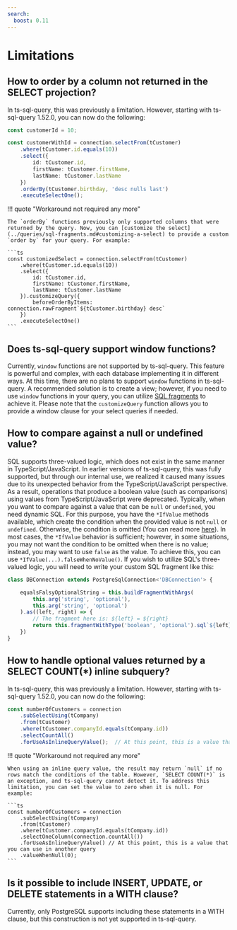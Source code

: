 ```yaml
---
search:
  boost: 0.11
---
```

# Limitations

## How to order by a column not returned in the SELECT projection?

In ts-sql-query, this was previously a limitation. However, starting with ts-sql-query 1.52.0, you can now do the following:

```ts
const customerId = 10;

const customerWithId = connection.selectFrom(tCustomer)
    .where(tCustomer.id.equals(10))
    .select({
        id: tCustomer.id,
        firstName: tCustomer.firstName,
        lastName: tCustomer.lastName
    })
    .orderBy(tCustomer.birthday, 'desc nulls last')
    .executeSelectOne();
```

!!! quote "Workaround not required any more"

    The `orderBy` functions previously only supported columns that were returned by the query. Now, you can [customize the select](../queries/sql-fragments.md#customizing-a-select) to provide a custom `order by` for your query. For example:

    ```ts
    const customizedSelect = connection.selectFrom(tCustomer)
        .where(tCustomer.id.equals(10))
        .select({
            id: tCustomer.id,
            firstName: tCustomer.firstName,
            lastName: tCustomer.lastName
        }).customizeQuery({
            beforeOrderByItems: connection.rawFragment`${tCustomer.birthday} desc`
        })
        .executeSelectOne()
    ```

## Does ts-sql-query support window functions?

Currently, `window` functions are not supported by ts-sql-query. This feature is powerful and complex, with each database implementing it in different ways. At this time, there are no plans to support `window` functions in ts-sql-query. A recommended solution is to create a view; however, if you need to use `window` functions in your query, you can utilize [SQL fragments](../queries/sql-fragments.md) to achieve it. Please note that the `customizeQuery` function allows you to provide a window clause for your select queries if needed.

## How to compare against a null or undefined value?

SQL supports three-valued logic, which does not exist in the same manner in TypeScript/JavaScript. In earlier versions of ts-sql-query, this was fully supported, but through our internal use, we realized it caused many issues due to its unexpected behavior from the TypeScript/JavaScript perspective. As a result, operations that produce a boolean value (such as comparisons) using values from TypeScript/JavaScript were deprecated. Typically, when you want to compare against a value that can be `null` or `undefined`, you need dynamic SQL. For this purpose, you have the `*IfValue` methods available, which create the condition when the provided value is not `null` or `undefined`. Otherwise, the condition is omitted (You can read more [here](../queries/dynamic-queries.md#easy-dynamic-queries)). In most cases, the `*IfValue` behavior is sufficient; however, in some situations, you may not want the condition to be omitted when there is no value; instead, you may want to use `false` as the value. To achieve this, you can use `*IfValue(...).falseWhenNoValue()`. If you wish to utilize SQL's three-valued logic, you will need to write your custom SQL fragment like this:

```ts
class DBConnection extends PostgreSqlConnection<'DBConnection'> { 

    equalsFalsyOptionalString = this.buildFragmentWithArgs(
        this.arg('string', 'optional'),
        this.arg('string', 'optional')
    ).as((left, right) => {
        // The fragment here is: ${left} = ${right}
        return this.fragmentWithType('boolean', 'optional').sql`${left} = ${right}`
    })
}
```

## How to handle optional values returned by a SELECT COUNT(*) inline subquery?

In ts-sql-query, this was previously a limitation. However, starting with ts-sql-query 1.52.0, you can now do the following:

```ts
const numberOfCustomers = connection
    .subSelectUsing(tCompany)
    .from(tCustomer)
    .where(tCustomer.companyId.equals(tCompany.id))
    .selectCountAll()
    .forUseAsInlineQueryValue();  // At this point, this is a value that you can use in another query
```

!!! quote "Workaround not required any more"

    When using an inline query value, the result may return `null` if no rows match the conditions of the table. However, `SELECT COUNT(*)` is an exception, and ts-sql-query cannot detect it. To address this limitation, you can set the value to zero when it is null. For example:

    ```ts
    const numberOfCustomers = connection
        .subSelectUsing(tCompany)
        .from(tCustomer)
        .where(tCustomer.companyId.equals(tCompany.id))
        .selectOneColumn(connection.countAll())
        .forUseAsInlineQueryValue() // At this point, this is a value that you can use in another query
        .valueWhenNull(0);
    ```

## Is it possible to include INSERT, UPDATE, or DELETE statements in a WITH clause?

Currently, only PostgreSQL supports including these statements in a WITH clause, but this construction is not yet supported in ts-sql-query.
